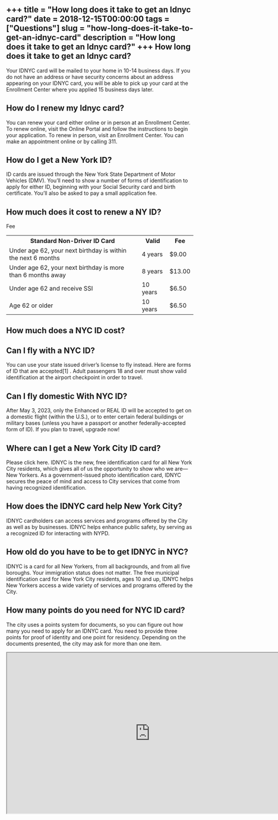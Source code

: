 +++
title = "How long does it take to get an Idnyc card?"
date = 2018-12-15T00:00:00
tags = ["Questions"]
slug = "how-long-does-it-take-to-get-an-idnyc-card"
description = "How long does it take to get an Idnyc card?"
+++
How long does it take to get an Idnyc card?
-------------------------------------------

Your IDNYC card will be mailed to your home in 10-14 business days. If you do not have an address or have security concerns about an address appearing on your IDNYC card, you will be able to pick up your card at the Enrollment Center where you applied 15 business days later.

How do I renew my Idnyc card?
-----------------------------

You can renew your card either online or in person at an Enrollment Center. To renew online, visit the Online Portal and follow the instructions to begin your application. To renew in person, visit an Enrollment Center. You can make an appointment online or by calling 311.

How do I get a New York ID?
---------------------------

ID cards are issued through the New York State Department of Motor Vehicles (DMV). You’ll need to show a number of forms of identification to apply for either ID, beginning with your Social Security card and birth certificate. You’ll also be asked to pay a small application fee.

How much does it cost to renew a NY ID?
---------------------------------------

Fee

<table><tr><th>Standard Non-Driver ID Card</th><th>Valid</th><th>Fee</th></tr><tr><td>Under age 62, your next birthday is within the next 6 months</td><td>4 years</td><td>$9.00</td></tr><tr><td>Under age 62, your next birthday is more than 6 months away</td><td>8 years</td><td>$13.00</td></tr><tr><td>Under age 62 and receive SSI</td><td>10 years</td><td>$6.50</td></tr><tr><td>Age 62 or older</td><td>10 years</td><td>$6.50</td></tr></table>

How much does a NYC ID cost?
----------------------------

Can I fly with a NYC ID?
------------------------

You can use your state issued driver’s license to fly instead. Here are forms of ID that are accepted\[1\] . Adult passengers 18 and over must show valid identification at the airport checkpoint in order to travel.

Can I fly domestic With NYC ID?
-------------------------------

After May 3, 2023, only the Enhanced or REAL ID will be accepted to get on a domestic flight (within the U.S.), or to enter certain federal buildings or military bases (unless you have a passport or another federally-accepted form of ID). If you plan to travel, upgrade now!

Where can I get a New York City ID card?
----------------------------------------

Please click here. IDNYC is the new, free identification card for all New York City residents, which gives all of us the opportunity to show who we are—New Yorkers. As a government-issued photo identification card, IDNYC secures the peace of mind and access to City services that come from having recognized identification.

How does the IDNYC card help New York City?
-------------------------------------------

IDNYC cardholders can access services and programs offered by the City as well as by businesses. IDNYC helps enhance public safety, by serving as a recognized ID for interacting with NYPD.

How old do you have to be to get IDNYC in NYC?
----------------------------------------------

IDNYC is a card for all New Yorkers, from all backgrounds, and from all five boroughs. Your immigration status does not matter. The free municipal identification card for New York City residents, ages 10 and up, IDNYC helps New Yorkers access a wide variety of services and programs offered by the City.

How many points do you need for NYC ID card?
--------------------------------------------

The city uses a points system for documents, so you can figure out how many you need to apply for an IDNYC card. You need to provide three points for proof of identity and one point for residency. Depending on the documents presented, the city may ask for more than one item.

<iframe allow="accelerometer; autoplay; clipboard-write; encrypted-media; gyroscope; picture-in-picture" allowfullscreen="" class="__youtube_prefs__  epyt-is-override  no-lazyload" data-no-lazy="1" data-origheight="433" data-origwidth="770" data-skipgform_ajax_framebjll="" height="433" id="_ytid_17671" loading="lazy" src="https://www.youtube.com/embed/mvsBU4t_-HI?enablejsapi=1&autoplay=0&cc_load_policy=0&cc_lang_pref=&iv_load_policy=1&loop=0&modestbranding=0&rel=1&fs=1&playsinline=0&autohide=2&theme=dark&color=red&controls=1&" title="YouTube player" width="770"></iframe>